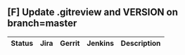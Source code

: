 [F] Update .gitreview and VERSION on branch=master
--------------------------------------------------

| Status | Jira | Gerrit | Jenkins | Description |
| ------ | ---- | ------ | ------- | ----------- |
